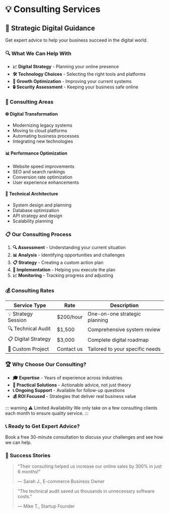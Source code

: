 # 💡 Consulting Services

## 🎯 Strategic Digital Guidance

Get expert advice to help your business succeed in the digital world.

### 🔍 What We Can Help With

- **📈 Digital Strategy** - Planning your online presence
- **🛠️ Technology Choices** - Selecting the right tools and platforms
- **🚀 Growth Optimization** - Improving your current systems
- **🔒 Security Assessment** - Keeping your business safe online

### 💼 Consulting Areas

#### 🌐 Digital Transformation

- Modernizing legacy systems
- Moving to cloud platforms
- Automating business processes
- Integrating new technologies

#### 📊 Performance Optimization

- Website speed improvements
- SEO and search rankings
- Conversion rate optimization
- User experience enhancements

#### 🔧 Technical Architecture

- System design and planning
- Database optimization
- API strategy and design
- Scalability planning

### 📋 Our Consulting Process

1. **🔍 Assessment** - Understanding your current situation
2. **📊 Analysis** - Identifying opportunities and challenges
3. **📋 Strategy** - Creating a custom action plan
4. **🎯 Implementation** - Helping you execute the plan
5. **📈 Monitoring** - Tracking progress and adjusting

### 💰 Consulting Rates

| Service Type        | Rate       | Description                     |
| ------------------- | ---------- | ------------------------------- |
| 💡 Strategy Session | $200/hour  | One-on-one strategic planning   |
| 🔍 Technical Audit  | $1,500     | Comprehensive system review     |
| 📋 Digital Strategy | $3,000     | Complete digital roadmap        |
| 🎯 Custom Project   | Contact us | Tailored to your specific needs |

### 🏆 Why Choose Our Consulting?

- **🎓 Expertise** - Years of experience across industries
- **🎯 Practical Solutions** - Actionable advice, not just theory
- **📞 Ongoing Support** - Available for follow-up questions
- **💰 ROI Focused** - Strategies that deliver real business value

::: warning ⚠️ Limited Availability
We only take on a few consulting clients each month to ensure quality service.
:::

### 📞 Ready to Get Expert Advice?

Book a free 30-minute consultation to discuss your challenges and see how we can help.

### 🌟 Success Stories

> "Their consulting helped us increase our online sales by 300% in just 6 months!"
>
> — Sarah J., E-commerce Business Owner

> "The technical audit saved us thousands in unnecessary software costs."
>
> — Mike T., Startup Founder
